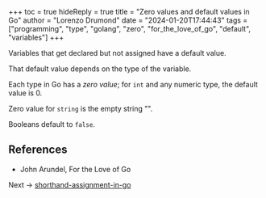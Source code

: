 +++
toc = true
hideReply = true
title = "Zero values and default values in Go"
author = "Lorenzo Drumond"
date = "2024-01-20T17:44:43"
tags = ["programming",  "type",  "golang",  "zero",  "for_the_love_of_go",  "default",  "variables"]
+++


Variables that get declared but not assigned have a default value.

That default value depends on the type of the variable.

Each type in Go has a _zero value_; for `int` and any numeric type, the default value is 0.

Zero value for `string` is the empty string "".

Booleans default to `false`.

## References
- John Arundel, For the Love of Go

Next -> [shorthand-assignment-in-go](/wiki/shorthand-assignment-in-go/)
